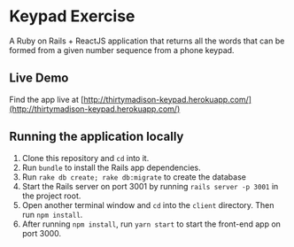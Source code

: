 # Keypad Exercise

A Ruby on Rails + ReactJS application that returns all the words that can be formed from a given number sequence from a phone keypad.

## Live Demo

Find the app live at [http://thirtymadison-keypad.herokuapp.com/](http://thirtymadison-keypad.herokuapp.com/)

## Running the application locally

1. Clone this repository and `cd` into it.
2. Run `bundle` to install the Rails app dependencies.
3. Run `rake db create; rake db:migrate` to create the database
4. Start the Rails server on port 3001 by running `rails server -p 3001` in the project root.
5. Open another terminal window and `cd` into the `client` directory. Then run `npm install`.
6. After running `npm install`, run `yarn start` to start the front-end app on port 3000.